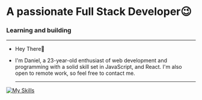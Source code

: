  # A passionate Full Stack Developer😉
 ###  Learning and building

 
 ---

- Hey There👋
- I'm Daniel, a 23-year-old enthusiast of web development and programming with a solid skill set in JavaScript, and React. I'm also open to remote work, so feel free to contact me.

  ---

[![My Skills](https://skillicons.dev/icons?i=js,html,css,express,git,java,mongodb,netlify,nodejs,react,tailwind,vite,vscode&perline=7)](https://skillicons.dev)




<!---
dekema9924/dekema9924 is a ✨ special ✨ repository because its `README.md` (this file) appears on your GitHub profile.
You can click the Preview link to take a look at your changes.
--->
